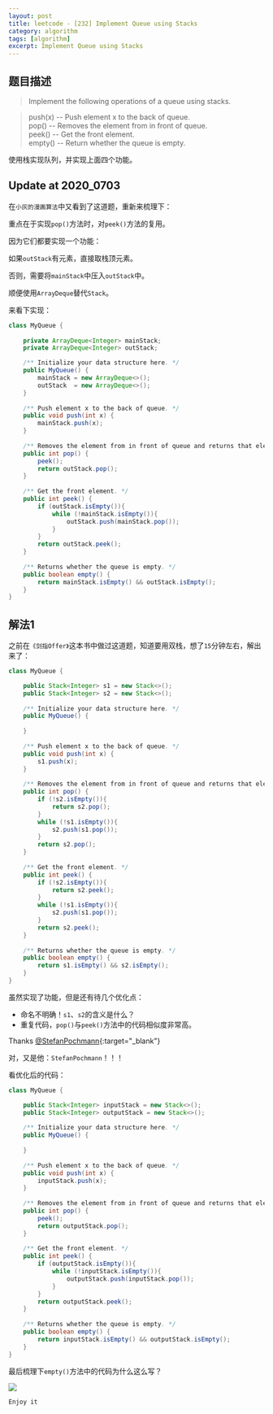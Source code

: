 ```yaml
---
layout: post
title: leetcode - [232] Implement Queue using Stacks
category: algorithm
tags: [algorithm]
excerpt: Implement Queue using Stacks
---
```


## 题目描述  

> Implement the following operations of a queue using stacks.  

> push(x) -- Push element x to the back of queue.  
> pop() -- Removes the element from in front of queue.  
> peek() -- Get the front element.  
> empty() -- Return whether the queue is empty.  

使用栈实现队列，并实现上面四个功能。  

## Update at 2020_0703  

在`小灰的漫画算法`中又看到了这道题，重新来梳理下：  

重点在于实现`pop()`方法时，对`peek()`方法的复用。  

因为它们都要实现一个功能：  

如果`outStack`有元素，直接取栈顶元素。   

否则，需要将`mainStack`中压入`outStack`中。  

顺便使用`ArrayDeque`替代`Stack`。  


来看下实现： 

``` java
class MyQueue {
    
    private ArrayDeque<Integer> mainStack;
    private ArrayDeque<Integer> outStack;

    /** Initialize your data structure here. */
    public MyQueue() {
        mainStack = new ArrayDeque<>();
        outStack  = new ArrayDeque<>();
    }
    
    /** Push element x to the back of queue. */
    public void push(int x) {
        mainStack.push(x);
    }
    
    /** Removes the element from in front of queue and returns that element. */
    public int pop() {
        peek();
        return outStack.pop();
    }
    
    /** Get the front element. */
    public int peek() {
        if (outStack.isEmpty()){
            while (!mainStack.isEmpty()){
                outStack.push(mainStack.pop());
            }
        }
        return outStack.peek();
    }
    
    /** Returns whether the queue is empty. */
    public boolean empty() {
        return mainStack.isEmpty() && outStack.isEmpty();
    }
}
```


## 解法1

之前在`《剑指Offer》`这本书中做过这道题，知道要用双栈，想了`15`分钟左右，解出来了：  


``` java
class MyQueue {

    public Stack<Integer> s1 = new Stack<>();
    public Stack<Integer> s2 = new Stack<>();
    
    /** Initialize your data structure here. */
    public MyQueue() {
        
    }
    
    /** Push element x to the back of queue. */
    public void push(int x) {
        s1.push(x);
    }
    
    /** Removes the element from in front of queue and returns that element. */
    public int pop() {
        if (!s2.isEmpty()){
            return s2.pop();
        }
        while (!s1.isEmpty()){
            s2.push(s1.pop());
        }
        return s2.pop();
    }
    
    /** Get the front element. */
    public int peek() {
        if (!s2.isEmpty()){
            return s2.peek();
        }
        while (!s1.isEmpty()){
            s2.push(s1.pop());
        }
        return s2.peek();
    }
    
    /** Returns whether the queue is empty. */
    public boolean empty() {
        return s1.isEmpty() && s2.isEmpty();
    }
}
```


虽然实现了功能，但是还有待几个优化点：  

- 命名不明确！`s1`、`s2`的含义是什么？  
- 重复代码，`pop()`与`peek()`方法中的代码相似度非常高。  


Thanks [@StefanPochmann](https://leetcode.com/problems/implement-queue-using-stacks/discuss/64206/Short-O(1)-amortized-C%2B%2B-Java-Ruby){:target="_blank"}  


对，又是他：`StefanPochmann`！！！ 

看优化后的代码：  

``` java
class MyQueue {

    public Stack<Integer> inputStack = new Stack<>();
    public Stack<Integer> outputStack = new Stack<>();
    
    /** Initialize your data structure here. */
    public MyQueue() {
        
    }
    
    /** Push element x to the back of queue. */
    public void push(int x) {
        inputStack.push(x);
    }
    
    /** Removes the element from in front of queue and returns that element. */
    public int pop() {
        peek();
        return outputStack.pop();
    }
    
    /** Get the front element. */
    public int peek() {
        if (outputStack.isEmpty()){
            while (!inputStack.isEmpty()){
                outputStack.push(inputStack.pop());
            }
        }
        return outputStack.peek();
    }
    
    /** Returns whether the queue is empty. */
    public boolean empty() {
        return inputStack.isEmpty() && outputStack.isEmpty();
    }
}
```

最后梳理下`empty()`方法中的代码为什么这么写？  


![](https://yyc-images.oss-cn-beijing.aliyuncs.com/leetcode_232_isEmpty.png)  



`Enjoy it`